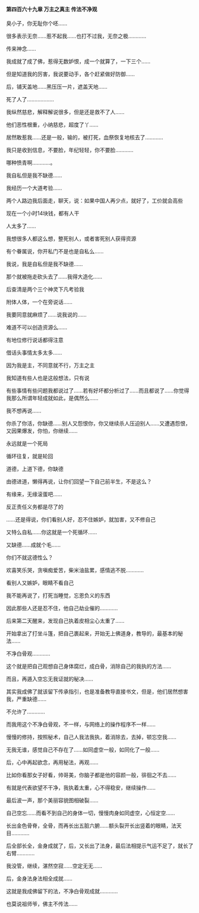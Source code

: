 #### 第四百六十九章 万主之真主 传法不净观


臭小子，你无耻你个呸……

很多表示无奈……惹不起我……也打不过我，无奈之极…………

传来神念……

我成就了成了佛，惹得无数妒恨，成一个就算了，一下三个……


但是知道我的厉害，我说要动手，各个赶紧做好防御……


后，铺天盖地……黑压压一片，遮盖天地……

死了人了………………


我纵然慈悲，解释解说很多，但是还是救不了人……

他们恶性根重，小纳慈悲，超度了丫……

居然敢惹我……还是一般，输的，被打死，血祭恢复地核去了…………

我只是收到信息，不要脸，年纪轻轻，你不要脸…………

哪种愤青啊…………。

我自私但是我不缺德……

我经历一个大道考验……

两个人路边我后面走，聊天，说：如果中国人再少点，就好了，工价就会高些

现在一个小时14块钱，都有人干

人太多了……

我想很多人都这么想，整死别人，或者害死别人获得资源

有个眷属说，你开私门不是也是自私么……

我说，我是自私但是我不缺德……

那个就被拖走砍头去了……我得大造化……

后查清是两个三个神灵下凡考验我

附体人体，一个在旁说话……

我要同意就麻烦了……说我说的……

难道不可以创造资源么……

有地位修行说话都得注意

借话头事情太多太多……

因为我是主，不同意就不行，万主之主

我知道有些人也是这般想法，只有说

有些事情有些问题我都说过了……若有好坏都分析过了……而且都说了……你觉得我那么所谓年轻成就如此，是偶然么……

我不想再说……

你杀了你活，你缺德……别人又怨恨你，你又继续杀人压迫别人……又遭遇怨恨，又因果爆发，你怕，你继续……

永远就是一个死局

循环往复，就是轮回

道德，上道下德，你缺德

由德进道，懒得再说，让你们回望一下自己前半生，不是这么？

有缘来，无缘滚蛋吧……

反正责任义务都是尽了的

……还是得说，你们看别人好，忍不住嫉妒，就加害，又不修自己

又特么自私……你这就是一个死循环……

又缺德……成就个毛……

你们不就这德性么？

欢喜笑乐哭，贪嗔痴爱苦，柴米油盐累，感情逃不脱…………

看别人又嫉妒，眼睛不看自己

我不能再说了，打死当睡觉，忘恩负义的东西


因此那些人还是忍不住，他自己劫业催的…………


后来第二天醒来，发现自己执着皮相尘心太重了……

开始拿出了打坐斗篷，把自己裹起来，开始无上佛道身，教导的，最基本的秘法……

不净白骨观…………

这个就是把自己观想自己身体腐烂，成白骨，消除自己的我执的方法……


而且，再遁入空忘无我证就的秘决……

其实我成佛了就该留下传承指引，也是准备教导直接书文，但是，他们居然想害我，严重缺德……

不允许了…………

而我用这个不净白骨观，不一样，与网络上的操作程序不一样……


慢慢的修持，按照秘术，自己人我法我执，着消除去，去掉，顿忘空我……

无我无谁，感觉自己不存在了……如同虚空一般，如同化了一般……

后，心中再起欲念，再用秘法，再观……

比如你看那女子好看，帅哥美，你脑子都是他的容颜一般，徘徊之不去……

有就是代表欲望不干净，我执着太重，心不得稳安，继续操作……

最后波一声，那个美丽容貌图相破裂……

自己空忘……而看不到自己的身体一切，慢慢肉身如同虚空，心恒定空……

长出金色骨脊，全骨，而再长出五脏六腑……额头裂开长出竖着的眼睛，法天目…………

后全部长全，金身成就了，后，又长出了法身，最后法相提示气运不足了，就长了右臂…………

我没管，继续，湛然空寂……空定无无……

后，金身法身法相全成就……

这就是我成佛留下的法，不净白骨观成就…………

也莫说祖师爷，佛主不传法……

